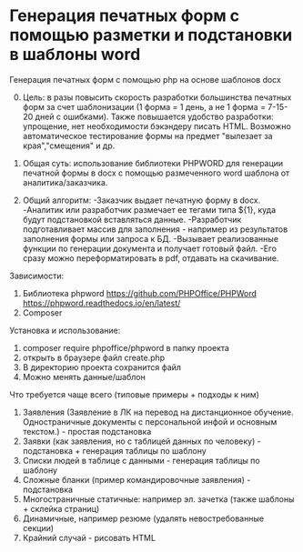 # Генерация печатных форм с помощью разметки и подстановки в шаблоны word
Генерация печатных форм с помощью php на основе шаблонов docx

0) Цель: в разы повысить скорость разработки большинства печатных форм за счет шаблонизации (1 форма = 1 день, а не 1 форма = 7-15-20 дней с ошибками).
Также повышается удобство разработки: упрощение, нет необходимости бэкэндеру писать HTML.
Возможно автоматическое тестирование формы на предмет "вылезает за края","смещения" и др.

1) Общая суть: использование библиотеки PHPWORD для генерации печатной формы в docx с помощью размеченного word шаблона от аналитика/заказчика.

2) Общий алгоритм: 
-Заказчик выдает печатную форму в docx. 
-Аналитик или разработчик размечает ее тегами типа ${1}, куда будут подстановкой вставляться данные. 
-Разработчик подготавливает массив для заполнения - например из результатов заполнения формы или запроса к БД. 
-Вызывает реализованные функции по генерации документа и получает готовый файл.
-Его сразу можно переформатировать в pdf, отдавать на скачивание.

Зависимости:
1) Библиотека phpword  https://github.com/PHPOffice/PHPWord https://phpword.readthedocs.io/en/latest/
2) Composer


Установка и использование:
1)  composer require phpoffice/phpword в папку проекта
2)  открыть в браузере файл create.php
3)  В директорию проекта сохранится файл
4)  Можно менять данные/шаблон

Что требуется чаще всего (типовые примеры + подходы к ним)
1) Заявления (Заявление в ЛК на перевод на дистанционное обучение. Одностраничные документы с персональной инфой и основным текстом.) - простая подстановка
2) Заявки (как заявления, но с таблицей данных по человеку) - подстановка + генерация таблицы по шаблону
3) Списки людей в таблице с данными - генерация таблицы по шаблону
4) Сложные бланки (пример командировочные заявления) - подстановка
5) Многостраничные статичные: например эл. зачетка (также шаблоны + склейка страниц) 
6) Динамичные, например резюме (удалять невостребованные секции)
7) Крайний случай - рисовать HTML
